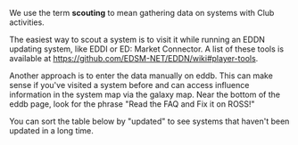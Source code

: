 We use the term **scouting** to mean gathering data on systems with Club activities.

The easiest way to scout a system is to visit it while running an EDDN updating system, like EDDI or ED:
Market Connector.  A list of these tools is available at https://github.com/EDSM-NET/EDDN/wiki#player-tools.

Another approach is to enter the data manually on eddb.  This can make sense if you've visited a system before and can
access influence information in the system map via the galaxy map.  Near the bottom of the eddb page, look for the
phrase "Read the FAQ and Fix it on ROSS!"

You can sort the table below by "updated" to see systems that haven't been updated in a long time.